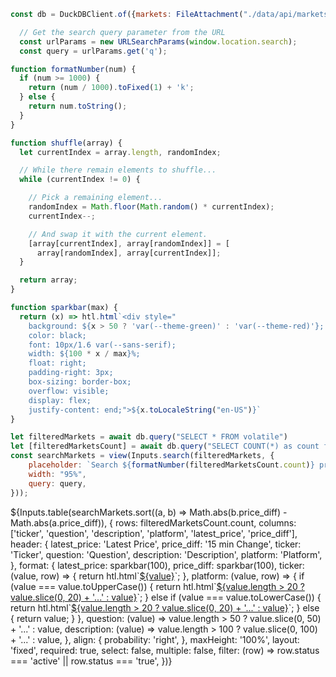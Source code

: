 ```js
const db = DuckDBClient.of({markets: FileAttachment("./data/api/markets.parquet"), volatile: FileAttachment("./data/api/volatile.parquet")});
```

```js
  // Get the search query parameter from the URL
  const urlParams = new URLSearchParams(window.location.search);
  const query = urlParams.get('q');
```

<style>
.search-results {
    text-align: center; /* Center content horizontally */
}
.container {
    display: flex;
    justify-content: center;
    align-items: center;
    height: 100vh; /* Adjust the height as needed */
}

input {
    font-family: monospace, sans-serif;
    width: 35%; /* Corrected width to 35% */
    height: 44px;
    padding: 10px 20px;
    font-size: 16px;
    border: 1px solid #dfe1e5;
    border-radius: 24px;
    box-shadow: 0 1px 6px rgba(32,33,36,0.28);
    margin-bottom: 20px;
}

input:focus {
    outline: none;
    box-shadow: 0 1px 6px rgba(32,33,36,0.28), 0 0 0 2px rgba(26,115,232,0.3);
    border-color: transparent;
}

output {
    display: none;
}

.news-card {
    background-color: #ffffff;
    opacity: 85%;
    border-radius: 8px;
    box-shadow: 0 4px 6px rgba(0, 0, 0, 0.1);
    overflow: hidden;
    max-width: 300px;
    width: 100%;
    margin: 0 auto;
    display: inline-block;
    height: 10em;
    position: relative;
    z-index: 1;
}

.news-card::before {
    content: "";
    position: absolute;
    top: 0;
    left: 0;
    right: 0;
    bottom: 0;
    z-index: -1;
    background-image: 
        radial-gradient(circle, #0003 1px, transparent 1px),
        radial-gradient(circle, #0003 1px, #fff 1px);
    background-size: 10px 10px;
    background-position: 0 0, 5px 5px;
    opacity: 0.2;
}

.news-content {
    margin: 1em;
}
.news-category {
    font-size: 0.8em;
    color: #ffffff;
    text-transform: uppercase;
    margin-bottom: 10px;
}
.news-title {
    font-size: 1.4em;
    margin: 0 0 10px 0;
    color: #ffffff;
    text-align: left;
}
.news-title a {
    color: #ffffff;
}
.news-description {
    font-size: 0.9em;
    color: #666;
    margin-bottom: 15px;
    line-height: 1.4;
    text-align: left;
}
.news-metadata {
    display: flex;
    justify-content: space-between;
    font-size: 0.8em;
    color: #000000;
}
.news-metadata a {
    color: #ffffff;
}
</style>

```js
function formatNumber(num) {
  if (num >= 1000) {
    return (num / 1000).toFixed(1) + 'k';
  } else {
    return num.toString();
  }
}
```

```js
function shuffle(array) {
  let currentIndex = array.length, randomIndex;

  // While there remain elements to shuffle...
  while (currentIndex != 0) {

    // Pick a remaining element...
    randomIndex = Math.floor(Math.random() * currentIndex);
    currentIndex--;

    // And swap it with the current element.
    [array[currentIndex], array[randomIndex]] = [
      array[randomIndex], array[currentIndex]];
  }

  return array;
}
```
```js
function sparkbar(max) {
  return (x) => htl.html`<div style="
    background: ${x > 50 ? 'var(--theme-green)' : 'var(--theme-red)'};
    color: black;
    font: 10px/1.6 var(--sans-serif);
    width: ${100 * x / max}%;
    float: right;
    padding-right: 3px;
    box-sizing: border-box;
    overflow: visible;
    display: flex;
    justify-content: end;">${x.toLocaleString("en-US")}`
}
```

```js
let filteredMarkets = await db.query("SELECT * FROM volatile")
let [filteredMarketsCount] = await db.query("SELECT COUNT(*) as count from volatile")
const searchMarkets = view(Inputs.search(filteredMarkets, {
    placeholder: `Search ${formatNumber(filteredMarketsCount.count)} prediction markets`,
    width: "95%",
    query: query,
}));
```
<div>
${Inputs.table(searchMarkets.sort((a, b) => Math.abs(b.price_diff) - Math.abs(a.price_diff)), {
    rows: filteredMarketsCount.count,
    columns: ['ticker', 'question', 'description', 'platform', 'latest_price', 'price_diff'],
    header: {
        latest_price: 'Latest Price',
        price_diff: '15 min Change',
        ticker: 'Ticker',
        question: 'Question',
        description: 'Description',
        platform: 'Platform',
    },
    format: {
        latest_price: sparkbar(100),
        price_diff: sparkbar(100),
        ticker: (value, row) => {
            return htl.html`<a href="/explore/market?ticker=adj-${value}">${value}</a>`;
        },
        platform: (value, row) => {
            if (value === value.toUpperCase()) {
                return htl.html`<a href="https://kalshi.com/events/${value}" target="_blank">${value.length > 20 ? value.slice(0, 20) + '...' : value}</a>`;
            } else if (value === value.toLowerCase()) {
                return htl.html`<a href="https://polymarket.com/markets/?_q=${encodeURIComponent(value.replace(/-/g, ' '))}" target="_blank">${value.length > 20 ? value.slice(0, 20) + '...' : value}</a>`;
            } else {
                return value;
            }
        },
        question: (value) => value.length > 50 ? value.slice(0, 50) + '...' : value,
        description: (value) => value.length > 100 ? value.slice(0, 100) + '...' : value,
    },
    align: {
        probability: 'right',
    },
    maxHeight: '100%',
    layout: 'fixed',
    required: true,
    select: false,
    multiple: false,
    filter: (row) => row.status === 'active' || row.status === 'true',
})}
</div>